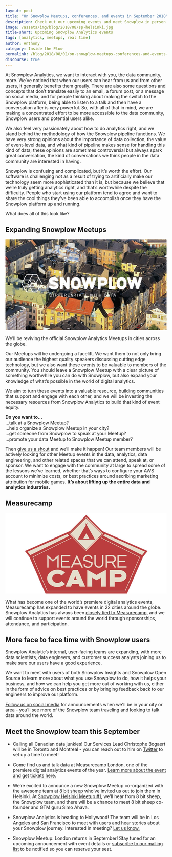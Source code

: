 ```yaml
---
layout: post
title: "On Snowplow Meetups, conferences, and events in September 2018"
description: Check out our upcoming events and meet Snowplow in person
image: /assets/img/blog/2018/08/sp-helsinki.jpg
title-short: Upcoming Snowplow Analytics events
tags: [analytics, meetups, real time]
author: Anthony
category: Inside the Plow
permalink: /blog/2018/08/02/on-snowplow-meetups-conferences-and-events-in-september-2018/
discourse: true
---
```


At Snowplow Analytics, we want to interact with you, the data community, more. We’ve noticed that when our users can hear from us and from other users, it generally benefits them greatly. There are also some questions and concepts that don’t translate easily to an email, a forum post, or a message on social media, and for people thinking about making the switch to the Snowplow platform, being able to listen to a talk and then have a conversation after is very powerful. So, with all of that in mind, we are making a concentrated effort to be more accessible to the data community, Snowplow users and potential users alike.

We also feel very passionately about how to do analytics right, and we stand behind the methodology of how the Snowplow pipeline functions. We have very strong opinions about the importance of data collection, the value of event-level data, and what kind of pipeline makes sense for handling this kind of data; these opinions are sometimes controversial but always spark great conversation, the kind of conversations we think people in the data community are interested in having.

Snowplow is confusing and complicated, but it’s worth the effort. Our software is challenging not as a result of trying to artificially make our technology seem more sophisticated than it is, but because we believe that we’re truly getting analytics right, and that’s worthwhile despite the difficulty. People who start using our platform tend to agree and want to share the cool things they’ve been able to accomplish once they have the Snowplow platform up and running.

What does all of this look like?

<h2 id="snowplow meetups">Expanding Snowplow Meetups</h2>

![Snowplow Meetup Helsinki][helsinki-pic]

We’ll be reviving the official Snowplow Analytics Meetups in cities across the globe.

Our Meetups will be undergoing a facelift. We want them to not only bring our audience the highest quality speakers discussing cutting edge technology, but we also want these events to be valuable to members of the community. You should leave a Snowplow Meetup with a clear picture of something worthwhile you can do with Snowplow, but also expand your knowledge of what’s possible in the world of digital analytics.

We aim to turn these events into a valuable resource, building communities that support and engage with each other, and we will be investing the necessary resources from Snowplow Analytics to build that kind of event equity.

**Do you want to…** <br>
...talk at a Snowplow Meetup? <br>
...help organize a Snowplow Meetup in your city? <br>
...get someone from Snowplow to speak at your Meetup? <br>
...promote your data Meetup to Snowplow Meetup member? <br>

Then [give us a shout][contact] and we’ll make it happen! Our team members will be actively looking for other Meetup events in the data, analytics, data engineering, and other related spaces that we can attend, speak at, or sponsor. We want to engage with the community at large to spread some of the lessons we’ve learned, whether that’s ways to configure your AWS account to minimize costs, or best practices around ascribing marketing attribution for mobile games. **It’s about lifting up the entire data and analytics industries.**


<h2 id="measurecamp">Measurecamp</h2>

![Measurecamp London][measurecamp]

What has become one of the world’s premiere digital analytics events, Measurecamp has expanded to have events in 22 cities around the globe. Snowplow Analytics has always been [closely tied to Measurecamp][yali-cph-blog], and we will continue to support events around the world through sponsorships, attendance, and participation.


<h2 id="meet snowplow in person">More face to face time with Snowplow users</h2>

Snowplow Analytic’s internal, user-facing teams are expanding, with more data scientists, data engineers, and customer success analysts joining us to make sure our users have a good experience.

We want to meet with users of both Snowplow Insights and Snowplow Open Source to learn more about what you use Snowplow to do, how it helps your business, and how we can help you get more out of working with us, either in the form of advice on best practices or by bringing feedback back to our engineers to improve our platform.

[Follow us on social media][twitter] for announcements when we'll be in your city or area - you’ll see more of the Snowplow team traveling and looking to talk data around the world.

<h2 id="september events">Meet the Snowplow team this September</h2>

* Calling all Canadian data junkies! Our Services Lead Christophe Bogaert will be in Toronto and Montreal - you can reach out to him on [Twitter][bogaertc] to set up a time to meet!

* Come find us and talk data at Measurecamp London, one of the premiere digital analytics events of the year. [Learn more about the event and get tickets here.][measurecamp-london]

* We’re excited to announce a new Snowplow Meetup co-organized with the awesome team at [8 bit sheep][sheep] who’ve invited us out to join them in Helsinki. At [Snowplow Helsinki Meetup #1][helsinki-meetup], we’ll hear from 8 bit sheep, the Snowplow team, and there will be a chance to meet 8 bit sheep co-founder and GTM guru Simo Ahava.

* Snowplow Analytics is heading to Hollywood! The team will be in Los Angeles and San Francisco to meet with users and hear stories about your Snowplow journey. Interested in meeting? [Let us know.][contact]

* Snowplow Meetup: London returns in September! Stay tuned for an upcoming announcement with event details or [subscribe to our mailing list][subscribe] to be notified so you can reserve your seat.


[yali-cph-blog]: http://copenhagen.measurecamp.org/2018/06/04/growing-up-with-measurecamp/

[measurecamp-london]: http://london.measurecamp.org/

[helsinki-pic]: /assets/img/blog/2018/08/sp-helsinki.jpg

[twitter]: https://twitter.com/snowplowdata

[bogaertc]: https://twitter.com/bogaertc

[sheep]: http://8-bit-sheep.com/

[helsinki-meetup]: https://www.meetup.com/Snowplow-Analytics-Helsinki/events/253205589/?_xtd=gqFyqTIzMzQ5Nzk3M6Fwo3dlYg&from=ref

[measurecamp]: /assets/img/blog/2018/08/measurecamp-logo.jpg

[contact]: https://snowplowanalytics.com/company/contact-us/?utm_source=snp-blog&utm_medium=contact-us-link&utm_content=september-events-blog

[subscribe]: https://go.snowplowanalytics.com/l/571483/2018-06-21/2yvms68?utm_source=snp-blog&utm_medium=subscribe-link&utm_content=september-events-blog
